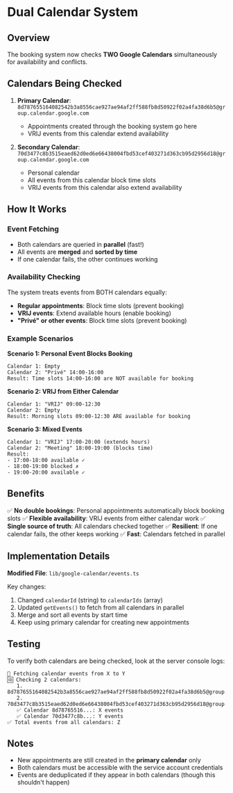 # Dual Calendar System

## Overview
The booking system now checks **TWO Google Calendars** simultaneously for availability and conflicts.

## Calendars Being Checked

1. **Primary Calendar**: `8d787655164082542b3a8556cae927ae94af2ff588fb8d50922f02a4fa38d6b5@group.calendar.google.com`
   - Appointments created through the booking system go here
   - VRIJ events from this calendar extend availability

2. **Secondary Calendar**: `70d3477c8b3515eaed62d0ed6e66438004fbd53cef403271d363cb95d2956d18@group.calendar.google.com`
   - Personal calendar
   - All events from this calendar block time slots
   - VRIJ events from this calendar also extend availability

## How It Works

### Event Fetching
- Both calendars are queried in **parallel** (fast!)
- All events are **merged** and **sorted by time**
- If one calendar fails, the other continues working

### Availability Checking
The system treats events from BOTH calendars equally:
- **Regular appointments**: Block time slots (prevent booking)
- **VRIJ events**: Extend available hours (enable booking)
- **"Privé" or other events**: Block time slots (prevent booking)

### Example Scenarios

**Scenario 1: Personal Event Blocks Booking**
```
Calendar 1: Empty
Calendar 2: "Privé" 14:00-16:00
Result: Time slots 14:00-16:00 are NOT available for booking
```

**Scenario 2: VRIJ from Either Calendar**
```
Calendar 1: "VRIJ" 09:00-12:30
Calendar 2: Empty
Result: Morning slots 09:00-12:30 ARE available for booking
```

**Scenario 3: Mixed Events**
```
Calendar 1: "VRIJ" 17:00-20:00 (extends hours)
Calendar 2: "Meeting" 18:00-19:00 (blocks time)
Result: 
- 17:00-18:00 available ✓
- 18:00-19:00 blocked ✗
- 19:00-20:00 available ✓
```

## Benefits

✅ **No double bookings**: Personal appointments automatically block booking slots
✅ **Flexible availability**: VRIJ events from either calendar work
✅ **Single source of truth**: All calendars checked together
✅ **Resilient**: If one calendar fails, the other keeps working
✅ **Fast**: Calendars fetched in parallel

## Implementation Details

**Modified File**: `lib/google-calendar/events.ts`

Key changes:
1. Changed `calendarId` (string) to `calendarIds` (array)
2. Updated `getEvents()` to fetch from all calendars in parallel
3. Merge and sort all events by start time
4. Keep using primary calendar for creating new appointments

## Testing

To verify both calendars are being checked, look at the server console logs:
```
📅 Fetching calendar events from X to Y
🆔 Checking 2 calendars:
   1. 8d787655164082542b3a8556cae927ae94af2ff588fb8d50922f02a4fa38d6b5@group.calendar.google.com
   2. 70d3477c8b3515eaed62d0ed6e66438004fbd53cef403271d363cb95d2956d18@group.calendar.google.com
   ✅ Calendar 8d78765516...: X events
   ✅ Calendar 70d3477c8b...: Y events
✅ Total events from all calendars: Z
```

## Notes

- New appointments are still created in the **primary calendar** only
- Both calendars must be accessible with the service account credentials
- Events are deduplicated if they appear in both calendars (though this shouldn't happen)


